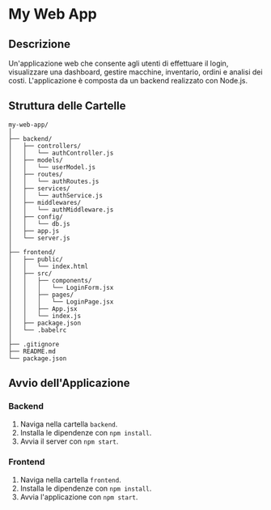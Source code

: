 # My Web App

## Descrizione
Un'applicazione web che consente agli utenti di effettuare il login, visualizzare una dashboard, gestire macchine, inventario, ordini e analisi dei costi. L'applicazione è composta da un backend realizzato con Node.js.

## Struttura delle Cartelle
```
my-web-app/
│
├── backend/
│   ├── controllers/
│   │   └── authController.js
│   ├── models/
│   │   └── userModel.js
│   ├── routes/
│   │   └── authRoutes.js
│   ├── services/
│   │   └── authService.js
│   ├── middlewares/
│   │   └── authMiddleware.js
│   ├── config/
│   │   └── db.js
│   ├── app.js
│   └── server.js
│
├── frontend/
│   ├── public/
│   │   └── index.html
│   ├── src/
│   │   ├── components/
│   │   │   └── LoginForm.jsx
│   │   ├── pages/
│   │   │   └── LoginPage.jsx
│   │   ├── App.jsx
│   │   └── index.js
│   ├── package.json
│   └── .babelrc
│
├── .gitignore
├── README.md
└── package.json
```

## Avvio dell'Applicazione

### Backend
1. Naviga nella cartella `backend`.
2. Installa le dipendenze con `npm install`.
3. Avvia il server con `npm start`.

### Frontend
1. Naviga nella cartella `frontend`.
2. Installa le dipendenze con `npm install`.
3. Avvia l'applicazione con `npm start`.